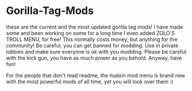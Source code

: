 # Gorilla-Tag-Mods
these are the current and the most updated gorilla tag mods! I have made some and been working on some for a long time
I even added ZOLO'S TROLL MENU, for free! This normally costs money, but anything for the community!
Be careful, you can get banned for modding. Use in private lobbies and make sure everyone is ok with you modding. Please be careful with the kick gun, you have as much power as you behold. Anyway, have fun!



























For the people that don't read readme, the hudxin mod menu is brand new with the most powerful mods of all time, yet you will look over them :)

